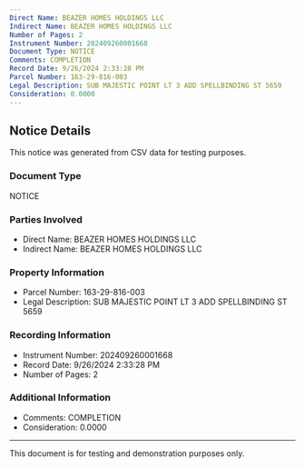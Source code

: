 ```yaml
---
Direct Name: BEAZER HOMES HOLDINGS LLC
Indirect Name: BEAZER HOMES HOLDINGS LLC
Number of Pages: 2
Instrument Number: 202409260001668
Document Type: NOTICE
Comments: COMPLETION
Record Date: 9/26/2024 2:33:28 PM
Parcel Number: 163-29-816-003
Legal Description: SUB MAJESTIC POINT LT 3 ADD SPELLBINDING ST 5659
Consideration: 0.0000
---
```


## Notice Details

This notice was generated from CSV data for testing purposes.

### Document Type
NOTICE

### Parties Involved
- Direct Name: BEAZER HOMES HOLDINGS LLC
- Indirect Name: BEAZER HOMES HOLDINGS LLC

### Property Information
- Parcel Number: 163-29-816-003
- Legal Description: SUB MAJESTIC POINT LT 3 ADD SPELLBINDING ST 5659

### Recording Information
- Instrument Number: 202409260001668
- Record Date: 9/26/2024 2:33:28 PM
- Number of Pages: 2

### Additional Information
- Comments: COMPLETION
- Consideration: 0.0000

---

This document is for testing and demonstration purposes only.
